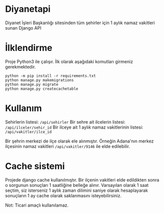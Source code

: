# Diyanetapi
Diyanet İşleri Başkanlığı sitesinden tüm şehirler için 1 aylık namaz vakitleri sunan Django API

# İlklendirme

Proje Python3 ile çalışır. İlk olarak aşağıdaki komutları girmeniz gerekmektedir.

```
python -m pip install -r requirements.txt
python manage.py makemigrations
python manage.py migrate
python manage.py createcachetable
```

# Kullanım

Sehirlerin listesi: `/api/sehirler`
Bir sehre ait ilcelerin listesi: `/api/ilceler/sehir_id`
Bir ilceye ait 1 aylık namaz vakitlerinin listesi: `/api/vakitler/ilce_id`

Bir şehrin merkezi de ilçe olarak ele alınmıştır. Örneğin Adana'nın merkez ilçesinin namaz vakitleri `/api/vakitler/9146` ile elde edilebilir. 

# Cache sistemi

Projede django cache kullanılmıştır. Bir ilçenin vakitleri elde edildikten sonra o sorgunun sonuçları 1 saatliğine belleğe alınır. Varsayılan olarak 1 saat seçtim, siz isterseniz 1 aylık zaman dilimini saniye olarak hesaplayarak sonuçların 1 ay cache olarak saklanmasını isteyebilirsiniz.

Not: Ticari amaçlı kullanılamaz.